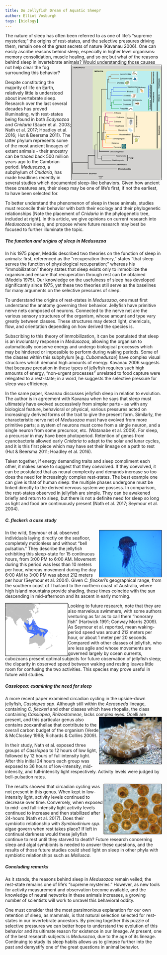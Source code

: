 ```yaml
---
title: Do Jellyfish Dream of Aquatic Sheep?
author: Elliot Vosburgh
tags: [biology]
---
```


The nature of sleep has often been referred to as one of life’s “supreme mysteries;” the origins of rest-states, and the selective pressures driving them, remain one of the great secrets of nature (Kavanau 2006). One can easily ascribe reasons behind sleep, especially in higher level organisms: memory consolidation, muscle healing, and so on; but what of the reasons behind sleep in invertebrate animals? <img src="/assets/16april2020/Metazoan_Phylogenetic_Tree.png" alt="Phylogenetic tree of Metazoa" width="290" align="right" style="border:1px solid black"/>
Would understanding those causes not help clear the fog surrounding this behavior?

Despite constituting the majority of life on Earth, relatively little is understood about invertebrate sleep. Research over the last several decades has proved illuminating, with rest-states being found in both *Ecdysozoa* and *Cnidaria* (Sauer et al. 2003; Nath et al. 2017; Hoadley et al. 2016; Hut & Beersma 2011). The latter phylum represents some of the most ancient lineages of extant animals - their ancestry can be traced back 500 million years ago to the Cambrian period. *Medusozoa*, a subphylum of *Cnidaria*, has made headlines recently in several studies which documented sleep-like behaviors. Given how ancient these creatures are, their sleep may be one of life’s first, if not the earliest, to have been selected for.

To better understand the phenomenon of sleep in these animals, studies must reconcile their behavior with both their ecology and their phylogenetic relationships [Note the placement of *Cnidaria* in the phylogenetic tree, included at right]. In this article, we give opinions on current research into *Medusozoan* sleep, and propose where future research may best be focused to further illuminate the topic.

##### The function and origins of sleep in *Medusozoa*

In his 1975 paper, Meddis described two theories on the function of sleep in animals: first, referenced as the “recuperation theory,” states “that sleep serves the function of physiological recuperation;” whereas his “immobilization” theory states that sleep exists only to immobilize the organism and ensure that recuperation through rest can be obtained (Meddis 1975). Our knowledge on the usefulness of sleep has developed significantly since 1975, yet these two theories still serve as the baselines for many arguments on the selective pressures of sleep.

To understand the origins of rest-states in *Medusozoa*, one must first understand the anatomy governing their behavior. Jellyfish have primitive nerve nets composed of neurons. Connected to the nerve net are the various sensory structures of the organism, whose amount and type vary greatly between classes. These structures may detect light, chemicals, flow, and orientation depending on how derived the species is.

Subscribing to this theory of immobilization, it can be postulated that sleep is an involuntary response in *Medusozoa*, allowing the organism to automatically conserve energy and undergo biological processes which may be hindered or impossible to perform during waking periods. Some of the classes within this subphylum [e.g. *Cubomedusae*] have complex visual structures which demand high amounts of energy. Kavanau 2006 suggests that because predation in these types of jellyfish requires such high amounts of energy, “non-urgent processes” unrelated to food capture were relegated to a rest-state; in a word, he suggests the selective pressure for sleep was efficiency.

In the same paper, Kavanau discusses jellyfish sleep in relation to evolution. The author is in agreement with Kavanau when he says that sleep must ultimately have evolved successively from simpler parts - as with any biological feature, behavioral or physical, various pressures acted on increasingly derived forms of the trait to give the present form. Similarly, the characteristic nerve net of *Medusozoa* must have evolved from more primitive parts; a system of neurons must come from a single neuron, and a single neuron from some precursor, etc. (Watanabe et al. 2009). For sleep, a precursor in may have been photoperiod. Retention of genes from cyanobacteria allowed early *Cnidaria* to adapt to the solar and lunar cycles, and it is this first piece which may have set their lineage on a path to rest (Hut & Beersma 2011; Hoadley et al. 2016).

Taken together, if energy demanding traits and sleep compliment each other, it makes sense to suggest that they coevolved. If they coevolved, it can be postulated that as neural complexity and demands increase so too does the need for increasingly complex rest-states. The best example one can give is that of human sleep: the multiple phases undergone must be linked directly to the derived nervous system we possess. In comparison, the rest-states observed in jellyfish are simple. They can be awakened briefly and return to sleep, but there is not a definite need for sleep so long as light and food are continuously present (Nath et al. 2017; Seymour et al. 2004).

##### *C. fleckeri*: a case study

<img src="/assets/16april2020/Gaboxjellyfish.jpg" alt="A box jellyfish" width="200" align="right" style="border:1px solid black"/>

In the wild, Seymour et al. observed individuals laying directly on the seafloor, completely motionless and without “bell pulsation.” They describe the jellyfish exhibiting this sleep-state for 15 continuous hours, from 3:00 PM to 6:00 AM. Movement during this period was less than 10 meters per hour, whereas movement during the day 6:00 AM to 3:00 PM was about 212 meters per hour (Seymour et al. 2004). Given *C. fleckeri*’s geographical range, from the southern coast of Thailand to the northern coast of Australia, where high island mountains provide shading, these times coincide with the sun descending in mid-afternoon and its ascent in early morning.

<img src="/assets/16april2020/Chironex_fleckeri_Range_Map.png" alt="Range of C. fleckeri" width="200" align="left" style="border:1px solid black"/>


Looking to future research, note that they are also marvelous swimmers, with some authors venturing as far as to call them “honorary fish” (Hartwick 1991; Conway Morris 2009). As Seymour et al. reported, mean waking-period speed was around 212 meters per hour, or about 1 meter per 20 seconds. Compared with other classes of jellyfish, who are less agile and whose movements are governed largely by ocean currents, cubozoans present optimal subjects for future observation of jellyfish sleep; the disparity in observed speed between waking and resting leaves little room for confusing the two activities. This species may prove useful in future wild studies.

##### *Cassiopea*: examining the need for sleep

A more recent paper examined circadian cycling in the upside-down jellyfish, *Cassiopea spp*. Although still within the *Acraspeda* lineage, containing *C. fleckeri* and other classes which have rhopalia, the class containing *Cassiopea*, *Rhizostomeae*, lacks complex eyes. <img src="/assets/16april2020/Med_-_Cassiopea_andromeda_-_12.jpg" alt="Cassiopea spp." width="200" align="right" style="border:1px solid black"/> Ocelli are present, and this particular genus also contains zooxanthellae that contribute to the overall carbon budget of the organism (Verde & McCloskey 1998; Richards & Collins 2009).

In their study, Nath et al. exposed three groups of *Cassiopea* to 12 hours of low light, followed by 12 hours of full intensity light. After this initial 24 hours each group was exposed to 36 hours of low-intensity, mid-intensity, and full-intensity light respectively. Activity levels were judged by bell-pulsation rates.

<img src="/assets/16april2020/Symbiodinium.png" alt="Symbiodinium spp. under the microscope" width="185" align="right" style="border:1px solid black"/> The results showed that circadian cycling was not present in this genus. When kept in low-intensity light, activity levels continued to decrease over time. Conversely, when exposed to mid- and full-intensity light activity levels continued to increase and then stabilized after 24-hours (Nath et al. 2017). Does their symbiotic relationship with *Symbiodinium spp*. algae govern when rest takes place? If left in continual darkness would these jellyfish continue to rest until they starved to death? Future research concerning sleep and algal symbionts is needed to answer these questions, and the results of those future studies could shed light on sleep in other phyla with symbiotic relationships such as *Mollusca*.

##### Concluding remarks

As it stands, the reasons behind sleep in *Medusozoa* remain veiled; the rest-state remains one of life’s “supreme mysteries.” However, as new tools for activity measurement and observation become available, and the knowledge of neural networks in these animals increases, a growing number of scientists will work to unravel this behavioral oddity.

One must consider that the most parsimonious explanation for our own retention of sleep, as mammals, is that natural selection selected for rest-states in our invertebrate ancestors. By piecing together this puzzle of selective pressures we can better hope to understand the evolution of this behavior and its ultimate reason for existence in our lineage. At present, one of the best research subjects is *Medusozoa*, due to the age of its lineage. Continuing to study its sleep habits allows us to glimpse further into the past and demystify one of the great questions in animal behavior.

